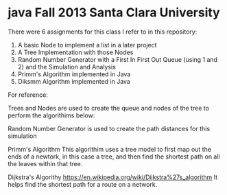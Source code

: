 java
Fall 2013 Santa Clara University 
====
There were 6 assignments for this class I refer to in this repository: 


1. A basic Node to implement a list in a later project
2. A Tree Implementation with those Nodes
3. Random Number Generator with a First In First Out Queue (using 1 and 2) and the Simulation and Analysis
4. Primm's Algorithm implemented in Java
5. Diksmm Algorithm implemented in Java

For reference: 

Trees and Nodes are used to create the queue and nodes of the tree to perform the algorithims below: 

Random Number Generator is used to create the path distances for this simulation

Primm's Algorithm
This algorithim uses a tree model to first map out the ends of a newtork, in this case a tree, and then find the shortest path on all the leaves within that tree. 

Dijkstra's Algorithy
https://en.wikipedia.org/wiki/Dijkstra%27s_algorithm
It helps find the shortest path for a route on a network. 
